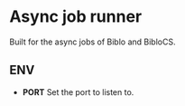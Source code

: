 # Async job runner

Built for the async jobs of Biblo and BibloCS.

## ENV

* __PORT__
Set the port to listen to.
